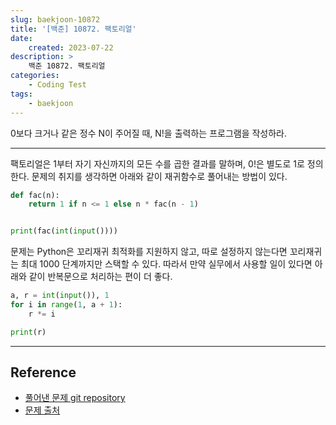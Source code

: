 ```yaml
---
slug: baekjoon-10872
title: '[백준] 10872. 팩토리얼'
date:
    created: 2023-07-22
description: >
    백준 10872. 팩토리얼
categories:
    - Coding Test
tags:
    - baekjoon
---
```


0보다 크거나 같은 정수 N이 주어질 때, N!을 출력하는 프로그램을 작성하라.  

<!-- more -->

---

팩토리얼은 1부터 자기 자신까지의 모든 수를 곱한 결과를 말하며, 0!은 별도로 1로 정의한다. 문제의 취지를 생각하면 아래와 같이 재귀함수로 풀어내는 방법이 있다.  

```python
def fac(n):
    return 1 if n <= 1 else n * fac(n - 1)


print(fac(int(input())))
```

문제는 Python은 꼬리재귀 최적화를 지원하지 않고, 따로 설정하지 않는다면 꼬리재귀는 최대 1000 단계까지만 스택할 수 있다. 따라서 만약 실무에서 사용할 일이 있다면 아래와 같이 반복문으로 처리하는 편이 더 좋다.  

```python
a, r = int(input()), 1
for i in range(1, a + 1):
    r *= i

print(r)
```

---
## Reference
- [풀어낸 문제 git repository](https://github.com/djccnt15/coding_test)
- [문제 출처](https://www.acmicpc.net/problem/10872)